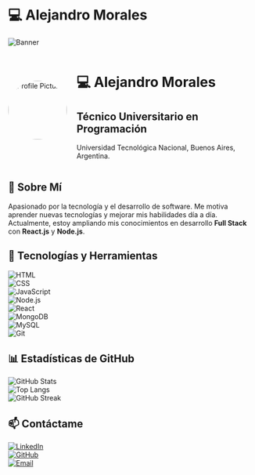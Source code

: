 # 💻 Alejandro Morales

![Banner](https://static.vecteezy.com/system/resources/previews/000/664/493/original/abstract-banner-design-vector.jpg)

<div style="display: flex; align-items: center; justify-content: flex-start;">
  <!-- Imagen de perfil -->
  <img src="https://media.licdn.com/dms/image/v2/D4D03AQGzhhuUHb9kiw/profile-displayphoto-shrink_800_800/profile-displayphoto-shrink_800_800/0/1718430029018?e=1748476800&v=beta&t=LmWB0WfML8xtMjILBQ3aN6wGzU8iUtuJcXa_1s7XEyY" 
       alt="Profile Picture" width="120" height="120" 
       style="border-radius: 50%; object-fit: cover; margin-right: 20px;">

  <!-- Contenedor de Título y Subtítulo -->
  <div>
    <h1>💻 Alejandro Morales</h1>
    <div>
      <h2>Técnico Universitario en Programación</h2>
      <p>Universidad Tecnológica Nacional, Buenos Aires, Argentina.</p>
    </div>
  </div>
</div> 

## 🚀 **Sobre Mí**  
Apasionado por la tecnología y el desarrollo de software. Me motiva aprender nuevas tecnologías y mejorar mis habilidades día a día. Actualmente, estoy ampliando mis conocimientos en desarrollo **Full Stack** con **React.js** y **Node.js**.

## 🔧 **Tecnologías y Herramientas**  
![HTML](https://img.shields.io/badge/HTML5-E34F26?style=for-the-badge&logo=html5&logoColor=white)  
![CSS](https://img.shields.io/badge/CSS3-1572B6?style=for-the-badge&logo=css3&logoColor=white)  
![JavaScript](https://img.shields.io/badge/JavaScript-F7DF1E?style=for-the-badge&logo=javascript&logoColor=black)  
![Node.js](https://img.shields.io/badge/Node.js-339933?style=for-the-badge&logo=node.js&logoColor=white)  
![React](https://img.shields.io/badge/React-61DAFB?style=for-the-badge&logo=react&logoColor=black)  
![MongoDB](https://img.shields.io/badge/MongoDB-4EA94B?style=for-the-badge&logo=mongodb&logoColor=white)  
![MySQL](https://img.shields.io/badge/MySQL-4479A1?style=for-the-badge&logo=mysql&logoColor=white)  
![Git](https://img.shields.io/badge/Git-F05032?style=for-the-badge&logo=git&logoColor=white)  

## 📊 **Estadísticas de GitHub**  
![GitHub Stats](https://github-readme-stats.vercel.app/api?username=AlejandroDanielMorales&show_icons=true&theme=dark)  
![Top Langs](https://github-readme-stats.vercel.app/api/top-langs/?username=AlejandroDanielMorales&layout=compact&theme=dark)  
![GitHub Streak](https://github-readme-streak-stats.herokuapp.com/?user=AlejandroDanielMorales&theme=dark)  

## 📫 **Contáctame**  
[![LinkedIn](https://img.shields.io/badge/LinkedIn-0A66C2?style=for-the-badge&logo=linkedin&logoColor=white)](TU_PERFIL_LINKEDIN)  
[![GitHub](https://img.shields.io/badge/GitHub-181717?style=for-the-badge&logo=github&logoColor=white)](https://github.com/TU_USUARIO)  
[![Email](https://img.shields.io/badge/Email-D14836?style=for-the-badge&logo=gmail&logoColor=white)](mailto:TUCORREO@ejemplo.com)
